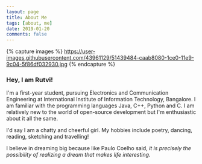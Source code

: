 ```yaml
---
layout: page
title: About Me
tags: [about, me]
date: 2019-01-20
comments: false
---
```


{% capture images %}
    https://user-images.githubusercontent.com/43961129/51439484-caab8080-1ce0-11e9-9c04-5f86df032930.jpg
{% endcapture %}




### Hey, I am Rutvi!
  
I'm a first-year student, pursuing Electronics and Communication Engineering at International 
Institute of Information Technology, Bangalore. I am familiar with the programming languages 
Java, C++, Python and C. I am relatively new to the world of open-source development but I'm 
enthusiastic about it all the same.

I'd say I am a chatty and cheerful girl. My hobbies include poetry, dancing, reading, 
sketching and travelling! 




I believe in dreaming big because like Paulo Coelho said, *it is precisely the possibility of 
realizing a dream that makes life interesting.* 

